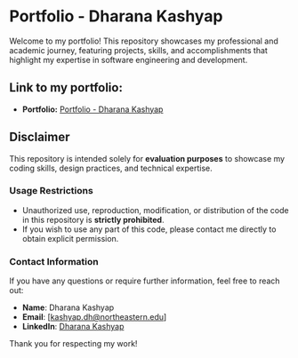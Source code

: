 # Portfolio - Dharana Kashyap

Welcome to my portfolio! This repository showcases my professional and academic journey, featuring projects, skills, and accomplishments that highlight my expertise in software engineering and development.

## Link to my portfolio:
- **Portfolio:** [Portfolio - Dharana Kashyap](https://dharanakashyap.netlify.app)

## Disclaimer

This repository is intended solely for **evaluation purposes** to showcase my coding skills, design practices, and technical expertise. 

### Usage Restrictions

- Unauthorized use, reproduction, modification, or distribution of the code in this repository is **strictly prohibited**.  
- If you wish to use any part of this code, please contact me directly to obtain explicit permission.

### Contact Information

If you have any questions or require further information, feel free to reach out:

- **Name**: Dharana Kashyap  
- **Email**: [kashyap.dh@northeastern.edu]  
- **LinkedIn**: [Dharana Kashyap](https://www.linkedin.com/in/dharanakashyap/)  

Thank you for respecting my work!
